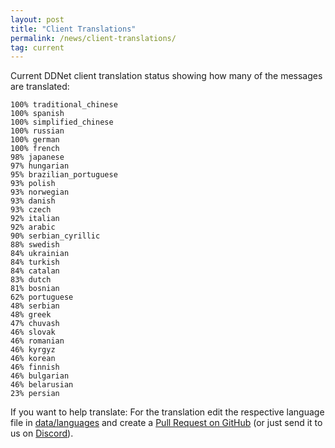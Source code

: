 ```yaml
---
layout: post
title: "Client Translations"
permalink: /news/client-translations/
tag: current
---
```


Current DDNet client translation status showing how many of the messages are translated:

```
100% traditional_chinese
100% spanish
100% simplified_chinese
100% russian
100% german
100% french
98% japanese
97% hungarian
95% brazilian_portuguese
93% polish
93% norwegian
93% danish
93% czech
92% italian
92% arabic
90% serbian_cyrillic
88% swedish
84% ukrainian
84% turkish
84% catalan
83% dutch
81% bosnian
62% portuguese
48% serbian
48% greek
47% chuvash
46% slovak
46% romanian
46% kyrgyz
46% korean
46% finnish
46% bulgarian
46% belarusian
23% persian
```

If you want to help translate: For the translation edit the respective language file in [data/languages](https://github.com/ddnet/ddnet/tree/master/data/languages) and create a [Pull Request on GitHub](https://github.com/ddnet/ddnet/) (or just send it to us on [Discord](/discord/)).
